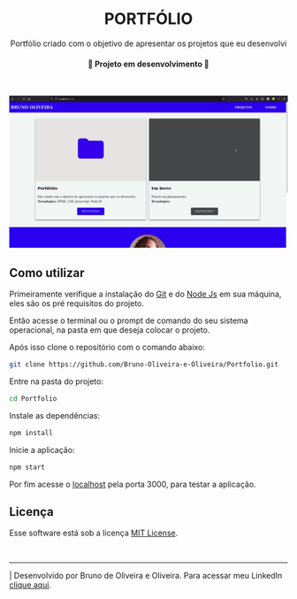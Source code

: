 <h1 align="center">PORTFÓLIO</h1>
<p align="center">Portfólio criado com o objetivo de apresentar os projetos que eu desenvolvi</p>

<!-- <p align="center">Para acessar o site do projeto <a href="#">clique aqui</a></p> -->
<h4 align="center">🚧 Projeto em desenvolvimento 🚧</h4>

<br>

![](public/gif/portfolio.gif)


<h2>Como utilizar</h2>

<p>Primeiramente verifique a instalação do <a href="https://git-scm.com/" target="_blank">Git</a> e do <a href="https://nodejs.org/en/" target="_blank">Node Js</a> em sua máquina, eles são os pré requisitos do projeto.</p>

<p>Então acesse o terminal ou o prompt de comando do seu sistema operacional, na pasta em que deseja colocar o projeto.</p>

<p>Após isso clone o repositório com o comando abaixo:</p>

```bash
git clone https://github.com/Bruno-Oliveira-e-Oliveira/Portfolio.git
```

<p>Entre na pasta do projeto:</p>

```bash
cd Portfolio
```

<p>Instale as dependências:</p>

```bash
npm install
```

<p>Inicie a aplicação:</p>

```bash
npm start
```

<p>Por fim acesse o <a href="http://localhost:3000/" target="_blank">localhost</a> pela porta 3000, para testar a aplicação.</p>

<h2>Licença</h2>
<p>Esse software está sob a licença <a href="https://github.com/Bruno-Oliveira-e-Oliveira/Portfolio/blob/main/LICENSE.md" target="_blank">MIT License</a>.</p>

<br>

---
| Desenvolvido por Bruno de Oliveira e Oliveira. Para acessar meu LinkedIn <a href="https://www.linkedin.com/in/bruno-de-oliveira-e-oliveira/" target="_blank">clique aqui</a>. 